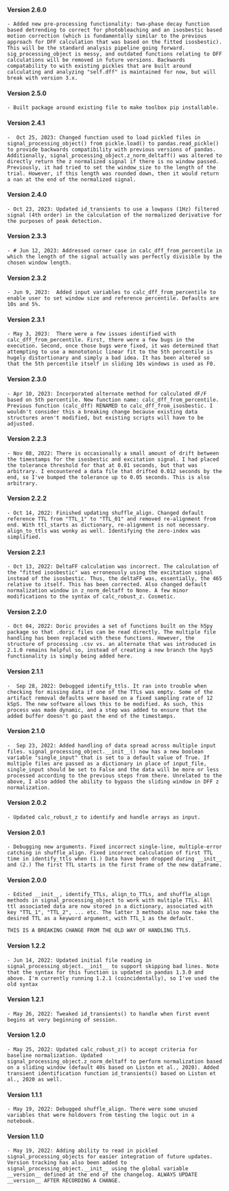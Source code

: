 #### Version 2.6.0 ####
	- Added new pre-processing functionality: two-phase decay function based detrending to correct for photobleaching and an isosbestic based motion correction (which is fundamentally similar to the previous approach for DFF calculation that was based on the fitted isosbestic). This will be the standard analysis pipeline going forward. sig_processing_object is messy, and outdated functions relating to DFF calculations will be removed in future versions. Backwards compatability to with existing pickles that are built around calculating and analyzing "self.dff" is maintained for now, but will break with version 3.x.
#### Version 2.5.0 ####
	- Built package around existing file to make toolbox pip installable. 
#### Version 2.4.1 ####
	-  Oct 25, 2023: Changed function used to load pickled files in signal_processing_object() from pickle.load() to pandas.read_pickle() to provide backwards compatibility with previous versions of pandas. Additionally, signal_processing_object.z_norm_deltaff() was altered to directly return the z normalized signal if there is no window passed. Previously, it had tried to set the window_size to the length of the trial. However, if this length was rounded down, then it would return a nan at the end of the normalized signal.
#### Version 2.4.0 ####
	- Oct 23, 2023: Updated id_transients to use a lowpass (1Hz) filtered signal (4th order) in the calculation of the normalized derivative for the purposes of peak detection.
#### Version 2.3.3 ####
	- # Jun 12, 2023: Addressed corner case in calc_dff_from_percentile in which the length of the signal actually was perfectly divisible by the chosen window length.
#### Version 2.3.2 ####
	- Jun 9, 2023:  Added input variables to calc_dff_from_percentile to enable user to set window size and reference percentile. Defaults are 10s and 5%. 
#### Version 2.3.1 ####
	- May 3, 2023:  There were a few issues identified with calc_dff_from_percentile. First, there were a few bugs in the execution. Second, once those bugs were fixed, it was determined that attempting to use a monototonic linear fit to the 5th percentile is hugely distortionary and simply a bad idea. It has been altered so that the 5th percentile itself in sliding 10s windows is used as F0.
#### Version 2.3.0 ####
	- Apr 10, 2023: Incorporated alternate method for calculated dF/F based on 5th percentile. New function name: calc_dff_from_percentile. Previous function (calc_dff) RENAMED to calc_dff_from_isosbestic. I wouldn't consider this a breaking change because existing data structures aren't modified, but existing scripts will have to be adjusted. 
#### Version 2.2.3 ####
	- Nov 08, 2022: There is occasionally a small amount of drift between the timestamps for the isosbestic and excitation signal. I had placed the tolerance threshold for that at 0.01 seconds, but that was arbitrary. I encountered a data file that drifted 0.012 seconds by the end, so I've bumped the tolerance up to 0.05 seconds. This is also arbitrary. 
#### Version 2.2.2 ####
	- Oct 14, 2022: Finished updating shuffle_align. Changed default reference TTL from "TTL_1" to "TTL_01" and removed re-alignment from end. With ttl_starts as dictionary, re-alignment is not necessary. align_to_ttls was wonky as well. Identifying the zero-index was simplified. 
#### Version 2.2.1 ####
	- Oct 13, 2022: DeltaFF calculation was incorrect. The calculation of the "fitted isosbestic" was erroneously using the excitation signal instead of the isosbestic. Thus, the deltaFF was, essentially, the 465 relative to itself. This has been corrected. Also changed default normalization window in z_norm_deltaff to None. A few minor modifications to the syntax of calc_robust_z. Cosmetic.  
#### Version 2.2.0 ####
	- Oct 04, 2022: Doric provides a set of functions built on the h5py package so that .doric files can be read directly. The multiple file handling has been replaced with these functions. However, the structure of processing .csv vs. an alternate that was introduced in 2.1.0 remains helpful so, instead of creating a new branch the hpy5 functionality is simply being added here. 
#### Version 2.1.1 ####
	-  Sep 28, 2022: Debugged identify_ttls. It ran into trouble when checking for missing data if one of the TTLs was empty. Some of the artifact removal defaults were based on a fixed sampling rate of 12 kSpS. The new software allows this to be modified. As such, this process was made dynamic, and a step was added to ensure that the added buffer doesn't go past the end of the timestamps. 
#### Version 2.1.0 ####
	-  Sep 23, 2022: Added handling of data spread across multiple input files. signal_processing_object.__init__() now has a new boolean variable "single_input" that is set to a default value of True. If multiple files are passed as a dictionary in place of input_file, single_input should be set to False and the data will be more or less processed according to the previous steps from there. Unrelated to the above, I also added the ability to bypass the sliding window in DFF z normalization. 
#### Version 2.0.2 ####
	- Updated calc_robust_z to identify and handle arrays as input.
#### Version 2.0.1 ####
	- Debugging new arguments. Fixed incorrect single-line, multiple-error catching in shuffle_align. Fixed incorrect calculation of first TTL time in identify_ttls when (1.) Data have been dropped during __init__ and (2.) The first TTL starts in the first frame of the new dataframe.
#### Version 2.0.0 ####
	- Edited __init__, identify_TTLs, align_to_TTLs, and shuffle_align methods in signal_processing_object to work with multiple TTLs. All ttl associated data are now stored in a dictionary, associated with key "TTL_1", "TTL_2", ... etc. The latter 3 methods also now take the desired TTL as a keyword argument, with TTL_1 as the default. 
               
    THIS IS A BREAKING CHANGE FROM THE OLD WAY OF HANDLING TTLS. 
#### Version 1.2.2 ####
	- Jun 14, 2022: Updated initial file reading in signal_processing_object.__init__ to support skipping bad lines. Note that the syntax for this function is updated in pandas 1.3.0 and above. I'm currently running 1.2.1 (coincidentally), so I've used the old syntax
#### Version 1.2.1 ####
	- May 26, 2022: Tweaked id_transients() to handle when first event begins at very beginning of session.
#### Version 1.2.0 ####
	- May 25, 2022: Updated calc_robust_z() to accept criteria for baseline normalization. Updated signal_processing_object.z_norm_deltaff to perform normalization based on a sliding window (default 40s based on Liston et al., 2020). Added transient identification function id_transients() based on Liston et al., 2020 as well.
#### Version 1.1.1 ####
	- May 19, 2022: Debugged shuffle_align. There were some unused variables that were holdovers from testing the logic out in a notebook.
#### Version 1.1.0 ####
	- May 19, 2022: Adding ability to read in pickled signal_processing_objects for easier integration of future updates. Version tracking has also been added to signal_processing_object.__init__ using the global variable __version__ defined at the end of the changelog. ALWAYS UPDATE __version__ AFTER RECORDING A CHANGE.
